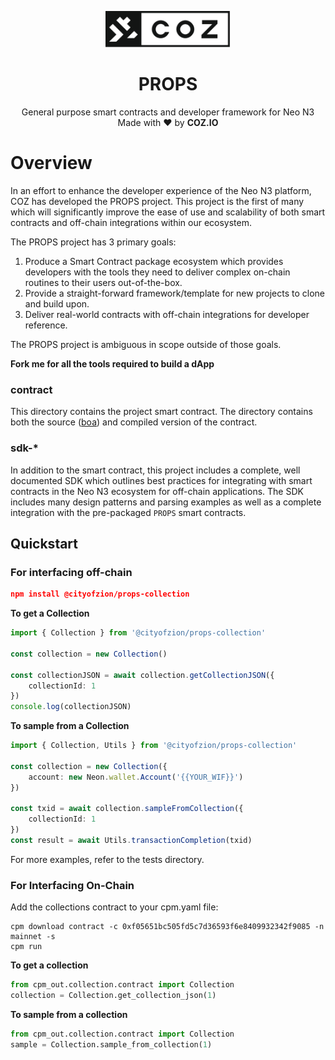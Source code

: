<p align="center">
  <img
    src="https://raw.githubusercontent.com/CityOfZion/wallet-connect-sdk/develop/.github/resources/images/coz.png"
    width="200px;"></img>
</p>

<h1 align="center">PROPS</h1>

<p align="center">
  General purpose smart contracts and developer framework for Neo N3
  <br/> Made with ❤ by <b>COZ.IO</b>
</p>


# Overview

In an effort to enhance the developer experience of the Neo N3 platform, COZ has developed the PROPS project.  This project is the first of many which
will significantly improve the ease of use and scalability of both smart contracts and off-chain integrations within our ecosystem.

The PROPS project has 3 primary goals:
1. Produce a Smart Contract package ecosystem which provides developers with the tools they need to deliver complex on-chain routines to their users out-of-the-box.
2. Provide a straight-forward framework/template for new projects to clone and build upon.
3. Deliver real-world contracts with off-chain integrations for developer reference.

The PROPS project is ambiguous in scope outside of those goals.

**Fork me for all the tools required to build a dApp**

### contract
This directory contains the project smart contract.  The directory contains both the
source ([boa](https://github.com/CityOfZion/neo3-boa)) and compiled version of the contract.

### sdk-*
In addition to the smart contract, this project includes a complete, well documented SDK which outlines best practices for
integrating with smart contracts in the Neo N3 ecosystem for off-chain applications.  The SDK includes many design patterns and parsing examples as well as
a complete integration with the pre-packaged `PROPS` smart contracts.

## Quickstart

### For interfacing off-chain
```json
npm install @cityofzion/props-collection
```

**To get a Collection**
```ts
import { Collection } from '@cityofzion/props-collection'

const collection = new Collection()

const collectionJSON = await collection.getCollectionJSON({
    collectionId: 1
})
console.log(collectionJSON)
```

**To sample from a Collection**
```ts
import { Collection, Utils } from '@cityofzion/props-collection'

const collection = new Collection({
    account: new Neon.wallet.Account('{{YOUR_WIF}}')
})

const txid = await collection.sampleFromCollection({
    collectionId: 1
})
const result = await Utils.transactionCompletion(txid)
```

For more examples, refer to the tests directory.

### For Interfacing On-Chain
Add the collections contract to your cpm.yaml file:
```
cpm download contract -c 0xf05651bc505fd5c7d36593f6e8409932342f9085 -n mainnet -s
cpm run
```
**To get a collection**
```python
from cpm_out.collection.contract import Collection
collection = Collection.get_collection_json(1)
```

**To sample from a collection**
```python
from cpm_out.collection.contract import Collection
sample = Collection.sample_from_collection(1)
```